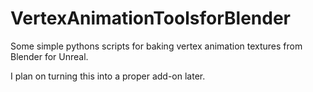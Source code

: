 # VertexAnimationToolsforBlender
Some simple pythons scripts for baking vertex animation textures from Blender for Unreal.

I plan on turning this into a proper add-on later.
